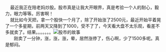 <div id="sina_keyword_ad_area2" class="articalContent  ">
			<div>
&nbsp;<wbr>&nbsp;<wbr>&nbsp;<wbr>&nbsp;<wbr>
最近我正在陪老妈炒股。股市真是让我大开眼界，真是考验一个人的耐心，毅力，眼力等等。厉害啊！</DIV>
<div>
&nbsp;<wbr>&nbsp;<wbr>&nbsp;<wbr>&nbsp;<wbr>
就比如今天把，拿一个股快一个月了，除了开始涨了2500元，最近开始平着晃了一个多星期，前两天又降到了1000，受不了了，今天看大盘不太乐观，看差不多就卖了。结果。。。。。。。<img src="http://simg.sinajs.cn/blog7style/images/common/sg_trans.gif" real_src ="http://blog.sina.com.cn/images/face/022.gif"  ALT="股市的故事"  TITLE="股市的故事" /></DIV>
<div>
&nbsp;<wbr>&nbsp;<wbr>&nbsp;<wbr>&nbsp;<wbr>&nbsp;<wbr>&nbsp;<wbr>&nbsp;<wbr>
刚卖了一分钟，涨，涨，涨，晕，居然涨停了，伤心啊，少了1500多呢。真是郁闷。</DIV>							
		</div>